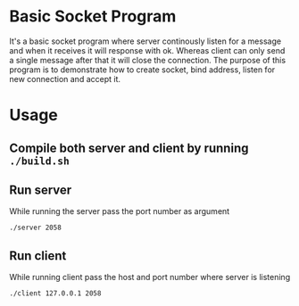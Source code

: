 # Basic Socket Program

It's a basic socket program where server continously listen for a message and when it receives it will response with ok.
Whereas client can only send a single message after that it will close the connection. The purpose of this program is to demonstrate
how to create socket, bind address, listen for new connection and accept it.

# Usage

## Compile both server and client by running `./build.sh`

## Run server

While running the server pass the port number as argument

```bash
./server 2058
```

## Run client

While running client pass the host and port number where server is listening

```bash
./client 127.0.0.1 2058
```
